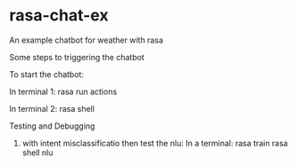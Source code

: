 # rasa-chat-ex
An example chatbot for weather with rasa

Some steps to triggering the chatbot

To start the chatbot:

In terminal 1: 
rasa run actions

In terminal 2:
rasa shell


Testing and Debugging

1. with intent misclassificatio then test the nlu:
In a terminal:
rasa train
rasa shell nlu